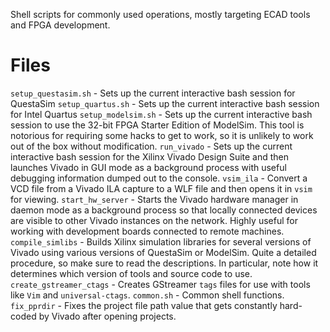 Shell scripts for commonly used operations, mostly targeting ECAD tools and FPGA
development.

# Files
`setup_questasim.sh` - Sets up the current interactive bash session for
QuestaSim
`setup_quartus.sh` - Sets up the current interactive bash session for Intel
Quartus
`setup_modelsim.sh` - Sets up the current interactive bash session to use the
32-bit FPGA Starter Edition of ModelSim. This tool is notorious for requiring
some hacks to get to work, so it is unlikely to work out of the box without
modification.
`run_vivado` - Sets up the current interactive bash session for the Xilinx
Vivado Design Suite and then launches Vivado in GUI mode as a background process
with useful debugging information dumped out to the console.
`vsim_ila` - Convert a VCD file from a Vivado ILA capture to a WLF file and then
opens it in `vsim` for viewing.
`start_hw_server` - Starts the Vivado hardware manager in daemon mode as a
background process so that locally connected devices are visible to other Vivado
instances on the network. Highly useful for working with development boards
connected to remote machines.
`compile_simlibs` - Builds Xilinx simulation libraries for several versions of
Vivado using various versions of QuestaSim or ModelSim. Quite a detailed
procedure, so make sure to read the descriptions. In particular, note how it
determines which version of tools and source code to use.
`create_gstreamer_ctags` - Creates GStreamer `tags` files for use with tools
like `Vim` and `universal-ctags`.
`common.sh` - Common shell functions.
`fix_pprdir` - Fixes the project file path value that gets constantly hard-coded
by Vivado after opening projects.

